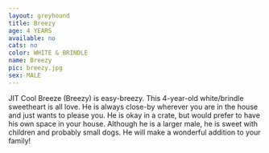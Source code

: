 ```yaml
---
layout: greyhound
title: Breezy
age: 4 YEARS
available: no
cats: no
color: WHITE & BRINDLE
name: Breezy
pic: breezy.jpg
sex: MALE
---
```



JIT Cool Breeze (Breezy) is easy-breezy. This 4-year-old white/brindle sweetheart is all love. He is always close-by
wherever you are in the house and just wants to please you. He is okay in a crate, but would prefer to have his own
space in your house. Although he is a larger male, he is sweet with children and probably small dogs. He will make a
wonderful addition to your family!
